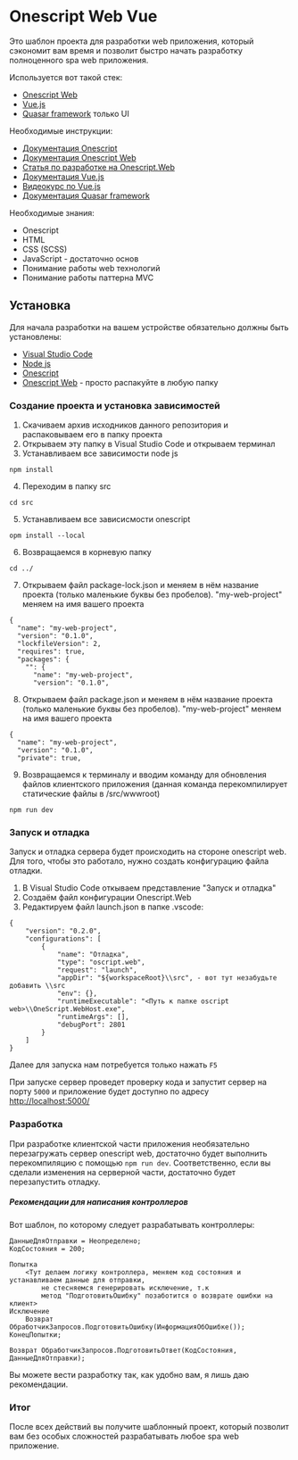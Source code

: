 # Onescript Web Vue

Это шаблон проекта для разработки web приложения, который сэкономит вам время и позволит быстро начать разработку полноценного spa web приложения.

Используется вот такой стек:

* [Onescript Web](http://web.oscript.io/)
* [Vue.js](https://v3.ru.vuejs.org/ru/guide/introduction.html)
* [Quasar framework](https://quasar.dev/) только UI

Необходимые инструкции:

* [Документация Onescript](https://oscript.io/syntax/)
* [Документация Onescript Web](http://web.oscript.io/syntax/)
* [Статья по разработке на Onescript.Web](https://infostart.ru/1c/articles/1063641/)
* [Документация Vue.js](https://v3.ru.vuejs.org/ru/guide/introduction.html)
* [Видеокурс по Vue.js](https://www.youtube.com/watch?v=XzLuMtDelGk&t=9076s)
* [Документация Quasar framework](https://quasar.dev/introduction-to-quasar)

Необходимые знания:

* Onescript
* HTML
* CSS (SCSS)
* JavaScript - достаточно основ
* Понимание работы web технологий
* Понимание работы паттерна MVC

## Установка

Для начала разработки на вашем устройстве обязательно должны быть установлены:

* [Visual Studio Code](https://code.visualstudio.com/download)
* [Node js](https://nodejs.org/en/download/)
* [Onescript](https://github.com/EvilBeaver/OneScript)
* [Onescript Web](https://github.com/EvilBeaver/OneScript.Web) - просто распакуйте в любую папку

### Создание проекта и установка зависимостей

1. Скачиваем архив исходников данного репозитория и распаковываем его в папку проекта
2. Открываем эту папку в Visual Studio Code и открываем терминал
3. Устанавливаем все зависимости node js

```
npm install
```

4. Переходим в папку src

```
cd src
```

5. Устанавливаем все зависисмости onescript

```
opm install --local
```

6. Возвращаемся в корневую папку

```
cd ../
```
7. Открываем файл package-lock.json и меняем в нём название проекта (только маленькие буквы без пробелов). "my-web-project" меняем на имя вашего проекта

```
{
  "name": "my-web-project",
  "version": "0.1.0",
  "lockfileVersion": 2,
  "requires": true,
  "packages": {
    "": {
      "name": "my-web-project",
      "version": "0.1.0",
```
8. Открываем файл package.json и меняем в нём название проекта (только маленькие буквы без пробелов). "my-web-project" меняем на имя вашего проекта

```
{
  "name": "my-web-project",
  "version": "0.1.0",
  "private": true,
```

9. Возвращаемся к терминалу и вводим команду для обновления файлов клиентского приложения (данная команда перекомпилирует статические файлы в /src/wwwroot)

```
npm run dev
```

### Запуск и отладка

Запуск и отладка сервера будет происходить на стороне onescript web.
Для того, чтобы это работало, нужно создать конфигурацию файла отладки.

1. В  Visual Studio Code откываем представление "Запуск и отладка"
2. Создаём файл конфигурации Onescript.Web
3. Редактируем файл launch.json в папке .vscode:

```
{
    "version": "0.2.0",
    "configurations": [
        {
            "name": "Отладка",
            "type": "oscript.web",
            "request": "launch",
            "appDir": "${workspaceRoot}\\src", - вот тут незабудьте добавить \\src
            "env": {},
            "runtimeExecutable": "<Путь к папке oscript web>\\OneScript.WebHost.exe",
            "runtimeArgs": [],
            "debugPort": 2801
        }
    ]
}
```

Далее для запуска нам потребуется только нажать ```F5```

При запуске сервер проведет проверку кода и запустит сервер на порту ```5000``` и приложение будет доступно по адресу <http://localhost:5000/>

### Разработка

При разработке клиентской части приложения необязательно перезагружать сервер onescript web, достаточно будет выполнить перекомпиляцию с помощью ```npm run dev```. Соответственно, если вы сделали изменения на серверной части, достаточно будет перезапустить отладку.

##### Рекомендации для написания контроллеров

Вот шаблон, по которому следует разрабатывать контроллеры:

```
ДанныеДляОтправки = Неопределено;
КодСостояния = 200;

Попытка
	<Тут делаем логику контроллера, меняем код состояния и устанавливаем данные для отправки, 
        не стесняемся генерировать исключение, т.к 
        метод "ПодготовитьОшибку" позаботится о возврате ошибки на клиент>
Исключение
	Возврат ОбработчикЗапросов.ПодготовитьОшибку(ИнформацияОбОшибке());
КонецПопытки;	

Возврат ОбработчикЗапросов.ПодготовитьОтвет(КодСостояния, ДанныеДляОтправки);
```
Вы можете вести разработку так, как удобно вам, я лишь даю рекомендации.

### Итог

После всех действий вы получите шаблонный проект, который позволит вам без особых сложностей разрабатывать любое spa web приложение.